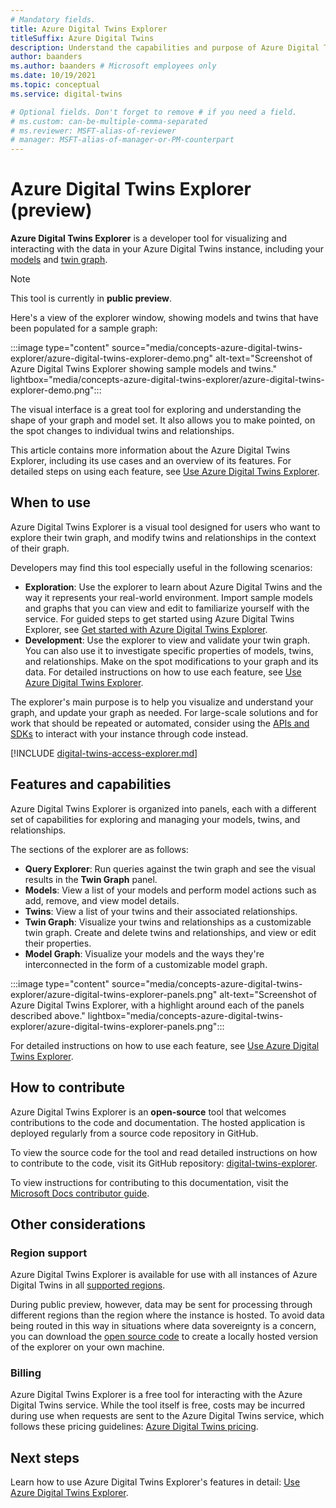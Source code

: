 ```yaml
---
# Mandatory fields.
title: Azure Digital Twins Explorer
titleSuffix: Azure Digital Twins
description: Understand the capabilities and purpose of Azure Digital Twins Explorer
author: baanders
ms.author: baanders # Microsoft employees only
ms.date: 10/19/2021
ms.topic: conceptual
ms.service: digital-twins

# Optional fields. Don't forget to remove # if you need a field.
# ms.custom: can-be-multiple-comma-separated
# ms.reviewer: MSFT-alias-of-reviewer
# manager: MSFT-alias-of-manager-or-PM-counterpart
---
```


# Azure Digital Twins Explorer (preview)

**Azure Digital Twins Explorer** is a developer tool for visualizing and interacting with the data in your Azure Digital Twins instance, including your [models](concepts-models.md) and [twin graph](concepts-twins-graph.md). 

>[!NOTE]
>This tool is currently in **public preview**.

Here's a view of the explorer window, showing models and twins that have been populated for a sample graph:

:::image type="content" source="media/concepts-azure-digital-twins-explorer/azure-digital-twins-explorer-demo.png" alt-text="Screenshot of Azure Digital Twins Explorer showing sample models and twins." lightbox="media/concepts-azure-digital-twins-explorer/azure-digital-twins-explorer-demo.png":::

The visual interface is a great tool for exploring and understanding the shape of your graph and model set. It also allows you to make pointed, on the spot changes to individual twins and relationships.

This article contains more information about the Azure Digital Twins Explorer, including its use cases and an overview of its features. For detailed steps on using each feature, see [Use Azure Digital Twins Explorer](how-to-use-azure-digital-twins-explorer.md).

## When to use

Azure Digital Twins Explorer is a visual tool designed for users who want to explore their twin graph, and modify twins and relationships in the context of their graph.

Developers may find this tool especially useful in the following scenarios:
* **Exploration**: Use the explorer to learn about Azure Digital Twins and the way it represents your real-world environment. Import sample models and graphs that you can view and edit to familiarize yourself with the service. For guided steps to get started using Azure Digital Twins Explorer, see [Get started with Azure Digital Twins Explorer](quickstart-azure-digital-twins-explorer.md).
* **Development**: Use the explorer to view and validate your twin graph. You can also use it to investigate specific properties of models, twins, and relationships. Make on the spot modifications to your graph and its data. For detailed instructions on how to use each feature, see [Use Azure Digital Twins Explorer](how-to-use-azure-digital-twins-explorer.md). 

The explorer's main purpose is to help you visualize and understand your graph, and update your graph as needed. For large-scale solutions and for work that should be repeated or automated, consider using the [APIs and SDKs](./concepts-apis-sdks.md) to interact with your instance through code instead.

[!INCLUDE [digital-twins-access-explorer.md](../../includes/digital-twins-access-explorer.md)]

## Features and capabilities

Azure Digital Twins Explorer is organized into panels, each with a different set of capabilities for exploring and managing your models, twins, and relationships.

The sections of the explorer are as follows:
* **Query Explorer**: Run queries against the twin graph and see the visual results in the **Twin Graph** panel.
* **Models**: View a list of your models and perform model actions such as add, remove, and view model details.
* **Twins**: View a list of your twins and their associated relationships.
* **Twin Graph**: Visualize your twins and relationships as a customizable twin graph. Create and delete twins and relationships, and view or edit their properties.
* **Model Graph**: Visualize your models and the ways they're interconnected in the form of a customizable model graph.

:::image type="content" source="media/concepts-azure-digital-twins-explorer/azure-digital-twins-explorer-panels.png" alt-text="Screenshot of Azure Digital Twins Explorer, with a highlight around each of the panels described above." lightbox="media/concepts-azure-digital-twins-explorer/azure-digital-twins-explorer-panels.png":::

For detailed instructions on how to use each feature, see [Use Azure Digital Twins Explorer](how-to-use-azure-digital-twins-explorer.md). 

## How to contribute

Azure Digital Twins Explorer is an **open-source** tool that welcomes contributions to the code and documentation. The hosted application is deployed regularly from a source code repository in GitHub.

To view the source code for the tool and read detailed instructions on how to contribute to the code, visit its GitHub repository: [digital-twins-explorer](https://github.com/Azure-Samples/digital-twins-explorer).

To view instructions for contributing to this documentation, visit the [Microsoft Docs contributor guide](/contribute/).

## Other considerations

### Region support

Azure Digital Twins Explorer is available for use with all instances of Azure Digital Twins in all [supported regions](https://azure.microsoft.com/global-infrastructure/services/?products=digital-twins).

During public preview, however, data may be sent for processing through different regions than the region where the instance is hosted. To avoid data being routed in this way in situations where data sovereignty is a concern, you can download the [open source code](#how-to-contribute) to create a locally hosted version of the explorer on your own machine.

### Billing

Azure Digital Twins Explorer is a free tool for interacting with the Azure Digital Twins service. While the tool itself is free, costs may be incurred during use when requests are sent to the Azure Digital Twins service, which follows these pricing guidelines: [Azure Digital Twins pricing](https://azure.microsoft.com/pricing/details/digital-twins/).

## Next steps 

Learn how to use Azure Digital Twins Explorer's features in detail: [Use Azure Digital Twins Explorer](how-to-use-azure-digital-twins-explorer.md).
